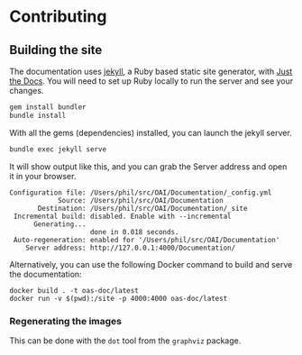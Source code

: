 # Contributing

## Building the site

The documentation uses [jekyll](https://jekyllrb.com/), a Ruby based static site generator, with [Just the Docs](https://github.com/just-the-docs/just-the-docs). You will need to set up Ruby locally to run the server and see your changes.

``` bash
gem install bundler
bundle install
```

With all the gems (dependencies) installed, you can launch the jekyll server.

``` bash
bundle exec jekyll serve
```

It will show output like this, and you can grab the Server address and open it in your browser.

```
Configuration file: /Users/phil/src/OAI/Documentation/_config.yml
            Source: /Users/phil/src/OAI/Documentation
       Destination: /Users/phil/src/OAI/Documentation/_site
 Incremental build: disabled. Enable with --incremental
      Generating...
                    done in 0.018 seconds.
 Auto-regeneration: enabled for '/Users/phil/src/OAI/Documentation'
    Server address: http://127.0.0.1:4000/Documentation/
```

Alternatively, you can use the following Docker command to build and serve the documentation:

```shell
docker build . -t oas-doc/latest
docker run -v $(pwd):/site -p 4000:4000 oas-doc/latest
```

### Regenerating the images

This can be done with the `dot` tool from the `graphviz` package.
